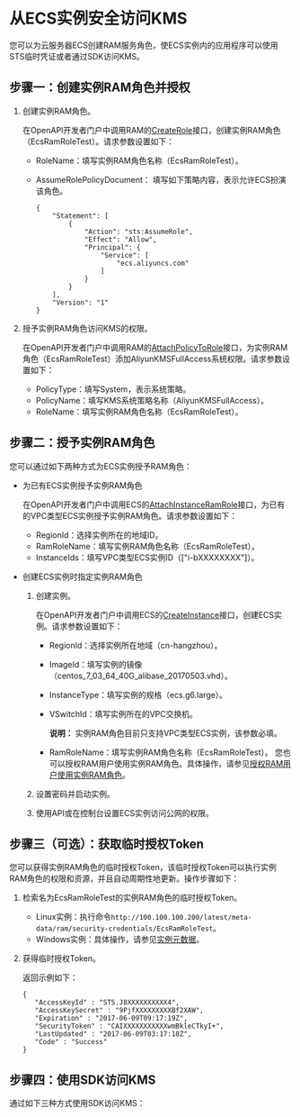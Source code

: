 # 从ECS实例安全访问KMS

您可以为云服务器ECS创建RAM服务角色，使ECS实例内的应用程序可以使用STS临时凭证或者通过SDK访问KMS。

## 步骤一：创建实例RAM角色并授权

1.  创建实例RAM角色。

    在OpenAPI开发者门户中调用RAM的[CreateRole](https://next.api.aliyun.com/api/Ram/2015-05-01/CreateRole)接口，创建实例RAM角色（EcsRamRoleTest）。请求参数设置如下：

    -   RoleName：填写实例RAM角色名称（EcsRamRoleTest）。
    -   AssumeRolePolicyDocument： 填写如下策略内容，表示允许ECS扮演该角色。

        ```
        {
            "Statement": [
                {
                    "Action": "sts:AssumeRole", 
                    "Effect": "Allow", 
                    "Principal": {
                        "Service": [
                            "ecs.aliyuncs.com"
                        ]
                    }
                }
            ], 
            "Version": "1"
        }
        ```

2.  授予实例RAM角色访问KMS的权限。

    在OpenAPI开发者门户中调用RAM的[AttachPolicyToRole](https://next.api.aliyun.com/api/Ram/2015-05-01/AttachPolicyToRole)接口，为实例RAM角色（EcsRamRoleTest）添加AliyunKMSFullAccess系统权限。请求参数设置如下：

    -   PolicyType：填写System，表示系统策略。
    -   PolicyName：填写KMS系统策略名称（AliyunKMSFullAccess）。
    -   RoleName：填写实例RAM角色名称（EcsRamRoleTest）。

## 步骤二：授予实例RAM角色

您可以通过如下两种方式为ECS实例授予RAM角色：

-   为已有ECS实例授予实例RAM角色

    在OpenAPI开发者门户中调用ECS的[AttachInstanceRamRole](https://next.api.aliyun.com/api/Ecs/2014-05-26/AttachInstanceRamRole)接口，为已有的VPC类型ECS实例授予实例RAM角色。请求参数设置如下：

    -   RegionId：选择实例所在的地域ID。
    -   RamRoleName：填写实例RAM角色名称（EcsRamRoleTest）。
    -   InstanceIds：填写VPC类型ECS实例ID（\["i-bXXXXXXXX"\]）。
-   创建ECS实例时指定实例RAM角色
    1.  创建实例。

        在OpenAPI开发者门户中调用ECS的[CreateInstance](https://next.api.aliyun.com/api/Ecs/2014-05-26/CreateInstance)接口，创建ECS实例。请求参数设置如下：

        -   RegionId：选择实例所在地域（cn-hangzhou）。
        -   ImageId：填写实例的镜像（centos\_7\_03\_64\_40G\_alibase\_20170503.vhd）。
        -   InstanceType：填写实例的规格（ecs.g6.large）。
        -   VSwitchId：填写实例所在的VPC交换机。

            **说明：** 实例RAM角色目前只支持VPC类型ECS实例，该参数必填。

        -   RamRoleName：填写实例RAM角色名称（EcsRamRoleTest）。
        您也可以授权RAM用户使用实例RAM角色。具体操作，请参见[授权RAM用户使用实例RAM角色](/cn.zh-CN/安全/实例RAM角色/通过API使用实例RAM角色.md)。

    2.  设置密码并启动实例。
    3.  使用API或在控制台设置ECS实例访问公网的权限。

## 步骤三（可选）：获取临时授权Token

您可以获得实例RAM角色的临时授权Token，该临时授权Token可以执行实例RAM角色的权限和资源，并且自动周期性地更新。操作步骤如下：

1.  检索名为EcsRamRoleTest的实例RAM角色的临时授权Token。

    -   Linux实例：执行命令`http://100.100.100.200/latest/meta-data/ram/security-credentials/EcsRamRoleTest`。
    -   Windows实例：具体操作，请参见[实例元数据](/cn.zh-CN/实例/管理实例/使用实例元数据/ECS实例元数据概述.md)。
2.  获得临时授权Token。

    返回示例如下：

    ```
    {
       "AccessKeyId" : "STS.J8XXXXXXXXXX4",
       "AccessKeySecret" : "9PjfXXXXXXXXXBf2XAW",
       "Expiration" : "2017-06-09T09:17:19Z",
       "SecurityToken" : "CAIXXXXXXXXXXXwmBkleCTkyI+",
       "LastUpdated" : "2017-06-09T03:17:18Z",
       "Code" : "Success"
    }
    ```


## 步骤四：使用SDK访问KMS

通过如下三种方式使用SDK访问KMS：



